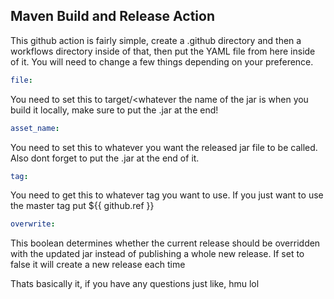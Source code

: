 ## Maven Build and Release Action

This github action is fairly simple, create a .github directory and then a workflows directory inside of that, then put the YAML file from here inside of it. You will need to change a few things depending on your preference. 

```yaml
file:
```

You need to set this to target/<whatever the name of the jar is when you build it locally, make sure to put the .jar at the end!

```yaml
asset_name:
```
You need to set this to whatever you want the released jar file to be called. Also dont forget to put the .jar at the end of it.

```yaml
tag:
```
You need to get this to whatever tag you want to use. If you just want to use the master tag put ${{ github.ref }}

```yaml
overwrite:
```
This boolean determines whether the current release should be overridden with the updated jar instead of publishing a whole new release. If set to false it will create a new release each time


Thats basically it, if you have any questions just like, hmu lol
